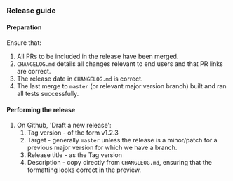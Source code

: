 ### Release guide

#### Preparation

Ensure that:
1. All PRs to be included in the release have been merged.
1. `CHANGELOG.md` details all changes relevant to end users and that PR links are correct.
1. The release date in `CHANGELOG.md` is correct.
1. The last merge to `master` (or relevant major version branch) built and ran all tests successfully.

#### Performing the release

1. On Github, 'Draft a new release':
    1. Tag version - of the form v1.2.3
    1. Target - generally `master` unless the release is a minor/patch for a previous major version for which we have a branch.
    1. Release title - as the Tag version
    1. Description - copy directly from `CHANGLEOG.md`, ensuring that the formatting looks correct in the preview.
